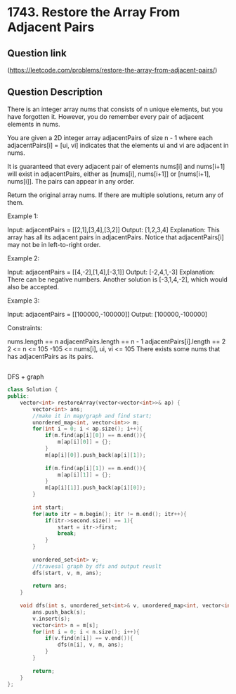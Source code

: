 # 1743. Restore the Array From Adjacent Pairs

## Question link
(https://leetcode.com/problems/restore-the-array-from-adjacent-pairs/)

## Question Description

There is an integer array nums that consists of n unique elements, but you have forgotten it. However, you do remember every pair of adjacent elements in nums.

You are given a 2D integer array adjacentPairs of size n - 1 where each adjacentPairs[i] = [ui, vi] indicates that the elements ui and vi are adjacent in nums.

It is guaranteed that every adjacent pair of elements nums[i] and nums[i+1] will exist in adjacentPairs, either as [nums[i], nums[i+1]] or [nums[i+1], nums[i]]. The pairs can appear in any order.

Return the original array nums. If there are multiple solutions, return any of them.

Example 1:

Input: adjacentPairs = [[2,1],[3,4],[3,2]]
Output: [1,2,3,4]
Explanation: This array has all its adjacent pairs in adjacentPairs.
Notice that adjacentPairs[i] may not be in left-to-right order.

Example 2:

Input: adjacentPairs = [[4,-2],[1,4],[-3,1]]
Output: [-2,4,1,-3]
Explanation: There can be negative numbers.
Another solution is [-3,1,4,-2], which would also be accepted.

Example 3:

Input: adjacentPairs = [[100000,-100000]]
Output: [100000,-100000]

Constraints:

nums.length == n
adjacentPairs.length == n - 1
adjacentPairs[i].length == 2
2 <= n <= 105
-105 <= nums[i], ui, vi <= 105
There exists some nums that has adjacentPairs as its pairs.

##
DFS + graph

```c++
class Solution {
public:
    vector<int> restoreArray(vector<vector<int>>& ap) {
        vector<int> ans;
        //make it in map/graph and find start;
        unordered_map<int, vector<int>> m;
        for(int i = 0; i < ap.size(); i++){
            if(m.find(ap[i][0]) == m.end()){
                m[ap[i][0]] = {};
            }
            m[ap[i][0]].push_back(ap[i][1]);
            
            if(m.find(ap[i][1]) == m.end()){
                m[ap[i][1]] = {};
            }
            m[ap[i][1]].push_back(ap[i][0]);
        }
        
        int start;
        for(auto itr = m.begin(); itr != m.end(); itr++){
            if(itr->second.size() == 1){
                start = itr->first;
                break;
            }
        }
        
        unordered_set<int> v;
        //travesal graph by dfs and output reuslt
        dfs(start, v, m, ans);
        
        return ans;
    }
    
    void dfs(int s, unordered_set<int>& v, unordered_map<int, vector<int>>& m, vector<int>& ans){
        ans.push_back(s);
        v.insert(s);
        vector<int> n = m[s];
        for(int i = 0; i < n.size(); i++){
            if(v.find(n[i]) == v.end()){
                dfs(n[i], v, m, ans);
            }
        }
        
        return;
    }
};
```